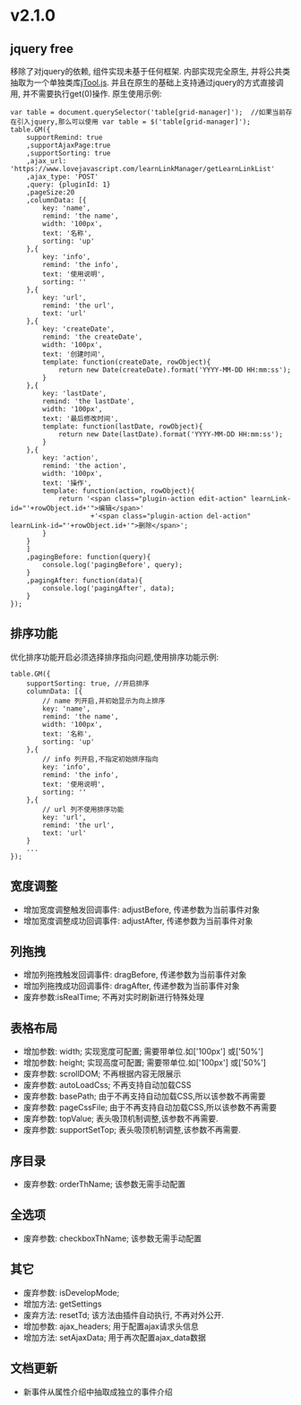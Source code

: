 
# v2.1.0

## jquery free
移除了对jquery的依赖, 组件实现未基于任何框架. 内部实现完全原生, 并将公共类抽取为一个单独类库[jTool.js](https://github.com/baukh789/jTool). 
并且在原生的基础上支持通过jquery的方式直接调用, 并不需要执行get(0)操作.
原生使用示例:
```
var table = document.querySelector('table[grid-manager]');  //如果当前存在引入jquery,那么可以使用 var table = $('table[grid-manager]');
table.GM({
	supportRemind: true
	,supportAjaxPage:true
	,supportSorting: true
	,ajax_url: 'https://www.lovejavascript.com/learnLinkManager/getLearnLinkList'
	,ajax_type: 'POST'
	,query: {pluginId: 1}
	,pageSize:20
	,columnData: [{
		key: 'name',
		remind: 'the name',
		width: '100px',
		text: '名称',
		sorting: 'up'
	},{
		key: 'info',
		remind: 'the info',
		text: '使用说明',
		sorting: ''
	},{
		key: 'url',
		remind: 'the url',
		text: 'url'
	},{
		key: 'createDate',
		remind: 'the createDate',
		width: '100px',
		text: '创建时间',
		template: function(createDate, rowObject){
			return new Date(createDate).format('YYYY-MM-DD HH:mm:ss');
		}
	},{
		key: 'lastDate',
		remind: 'the lastDate',
		width: '100px',
		text: '最后修改时间',
		template: function(lastDate, rowObject){
			return new Date(lastDate).format('YYYY-MM-DD HH:mm:ss');
		}
	},{
		key: 'action',
		remind: 'the action',
		width: '100px',
		text: '操作',
		template: function(action, rowObject){
			return '<span class="plugin-action edit-action" learnLink-id="'+rowObject.id+'">编辑</span>'
					+'<span class="plugin-action del-action" learnLink-id="'+rowObject.id+'">删除</span>';
		}
	}
	]
	,pagingBefore: function(query){
		console.log('pagingBefore', query);
	}
	,pagingAfter: function(data){
		console.log('pagingAfter', data);
	}
});
```

## 排序功能
优化排序功能开启必须选择排序指向问题,使用排序功能示例:
```
table.GM({
	supportSorting: true, //开启排序
	columnData: [{
		// name 列开启,并初始显示为向上排序
		key: 'name',
		remind: 'the name',
		width: '100px',
		text: '名称',
		sorting: 'up'
	},{
		// info 列开启,不指定初始排序指向
		key: 'info',
		remind: 'the info',
		text: '使用说明',
		sorting: ''
	},{
		// url 列不使用排序功能
		key: 'url',
		remind: 'the url',
		text: 'url'
	}
	...
});
```

## 宽度调整
- 增加宽度调整触发回调事件: adjustBefore, 传递参数为当前事件对象
- 增加宽度调整成功回调事件: adjustAfter, 传递参数为当前事件对象

## 列拖拽
- 增加列拖拽触发回调事件: dragBefore, 传递参数为当前事件对象
- 增加列拖拽成功回调事件: dragAfter, 传递参数为当前事件对象
- 废弃参数:isRealTime; 不再对实时刷新进行特殊处理

## 表格布局
- 增加参数: width; 实现宽度可配置; 需要带单位.如['100px'] 或['50%']
- 增加参数: height; 实现高度可配置; 需要带单位.如['100px'] 或['50%']
- 废弃参数: scrollDOM; 不再根据内容无限展示
- 废弃参数: autoLoadCss; 不再支持自动加载CSS
- 废弃参数: basePath; 由于不再支持自动加载CSS,所以该参数不再需要
- 废弃参数: pageCssFile; 由于不再支持自动加载CSS,所以该参数不再需要
- 废弃参数: topValue; 表头吸顶机制调整,该参数不再需要.
- 废弃参数: supportSetTop; 表头吸顶机制调整,该参数不再需要.

## 序目录
- 废弃参数: orderThName; 该参数无需手动配置

## 全选项
- 废弃参数: checkboxThName; 该参数无需手动配置


## 其它
- 废弃参数: isDevelopMode;
- 增加方法: getSettings
- 废弃方法: resetTd; 该方法由插件自动执行, 不再对外公开.
- 增加参数: ajax_headers; 用于配置ajax请求头信息
- 增加方法: setAjaxData; 用于再次配置ajax_data数据
## 文档更新
- 新事件从属性介绍中抽取成独立的事件介绍
